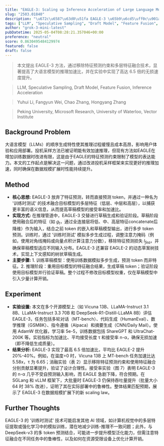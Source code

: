 ```yaml
---
title: "EAGLE-3: Scaling up Inference Acceleration of Large Language Models via Training-Time Test"
slug: "2503.01840"
description: "\u672c\u6587\u63d0\u51fa EAGLE-3 \u65b9\u6cd5\uff0c\u901a\u8fc7\u79fb\u9664\u7279\u5f81\u9884\u6d4b\u7ea6\u675f\u548c\u591a\u5c42\u7279\u5f81\u878d\u5408\u6280\u672f\uff0c\u663e\u8457\u63d0\u9ad8\u4e86\u5927\u8bed\u8a00\u6a21\u578b\u7684\u63a8\u7406\u52a0\u901f\u6bd4\uff0c\u5e76\u5728\u5b9e\u9a8c\u4e2d\u5b9e\u73b0\u4e86\u9ad8\u8fbe 6.5 \u500d\u7684\u65e0\u635f\u901f\u5ea6\u63d0\u5347\u3002"
tags: ["LLM", "Speculative Sampling", "Draft Model", "Feature Fusion", "Inference Acceleration"]
author: "grok-3-mini-latest"
pubDatetime: 2025-05-04T08:28:21.357046+00:00
preference: "neutral"
score: 0.8630495484129974
featured: false
draft: false
---
```


> 本文提出 EAGLE-3 方法，通过移除特征预测约束和多层特征融合技术，显著提高了大语言模型的推理加速比，并在实验中实现了高达 6.5 倍的无损速度提升。

> LLM, Speculative Sampling, Draft Model, Feature Fusion, Inference Acceleration 

> Yuhui Li, Fangyun Wei, Chao Zhang, Hongyang Zhang

> Peking University, Microsoft Research, University of Waterloo, Vector Institute 

## Background Problem

大语言模型（LLMs）的顺序生成特性使其推理过程缓慢且成本高昂，影响用户体验和应用部署。投机采样方法已被证明能有效加速推理，但现有方法如EAGLE在增加训练数据时改进有限，这是由于EAGLE的特征预测约束限制了模型的表达能力。本文的工作起点是解决这一问题，通过改进投机采样框架来实现更好的推理加速，同时确保在数据规模扩展时性能持续提升。

## Method

* **核心思想:** EAGLE-3 放弃了特征预测，转而直接预测 token，并通过一种名为 '训练时测试' 的技术融合目标模型的多层特征（低层、中层和高层），以捕获更丰富的语义信息，从而提高草稿模型的接受率和加速比。
* **实现方式:** 在推理管道中，EAGLE-3 交替进行草稿生成和验证阶段。草稿阶段使用融合后的特征（如 $g_t$，通过全连接层将低、中、高层特征concatenate后降维）作为输入，结合之前 token 的嵌入和草稿模型输出，进行多步 token 预测。训练时，通过 '训练时测试' 模拟多步生成过程，调整注意力掩码（例如，使用对角线掩码或向量点积计算注意力分数），移除特征预测损失 $l_{fea}$，并确保草稿模型适应不同输入分布。EAGLE-3 还兼容 EAGLE-2 的动态草案树技术，实现上下文感知的树状草稿生成。
* **主要步骤:** 1. 训练草稿模型：使用训练数据模拟多步生成，预测 token 而非特征。2. 推理阶段：重用目标模型的特征融合结果，生成草稿 token；验证阶段使用目标模型并行验证草稿。整个过程不修改目标模型权重，仅在草稿模型中引入少量计算开销。

## Experiment

* **实验设置:** 本文在多个开源模型上（如 Vicuna 13B、LLaMA-Instruct 3.1 8B、LLaMA-Instruct 3.3 70B 和 DeepSeek-R1-Distill-LLaMA 8B）评估 EAGLE-3，任务包括多轮对话（MT-bench）、代码生成（HumanEval）、数学推理（GSM8K）、指令遵循（Alpaca）和摘要生成（CNN/Daily Mail）。使用 AdamW 优化器，学习率 5e-5，训练数据包括 ShareGPT 和 UltraChat-200K 等。实验指标为加速比、平均接受长度 τ 和接受率 n-α，确保无损加速（即不降低生成质量）。
* **结果分析:** EAGLE-3 实现了最高 6.5 倍加速比，平均比 EAGLE-2 提升 20%-40%。例如，在温度=0 时，Vicuna 13B 上 MT-bench 任务加速比达 5.58x，τ 为 6.65；消融实验（表 2）显示移除特征预测约束和使用特征融合分别贡献显著提升，验证了设计合理性。接受率实验（图 7）表明 EAGLE-3 的 n-α 几乎不受自预测输入影响，而 EAGLE 急剧下降，符合预期。在 SGLang 和 vLLM 框架下，大批量时 EAGLE-3 仍保持吞吐量提升（批量大小 64 时 38% 改进），证明了其在实际部署中的鲁棒性。整体结果匹配预期，展示了 EAGLE-3 在数据规模扩展下的新 scaling law。

## Further Thoughts 

EAGLE-3 的 '训练时测试' 技术可能启发其他 AI 领域，如计算机视觉中的多层特征提取或强化学习中的模拟训练，潜在地减少训练-推理不一致问题；此外，与 DeepSeek-v3 的多 token 预测结合，可能进一步提升模型泛化能力，但需注意特征融合在不同任务中的鲁棒性，以及如何在资源受限设备上优化计算开销。